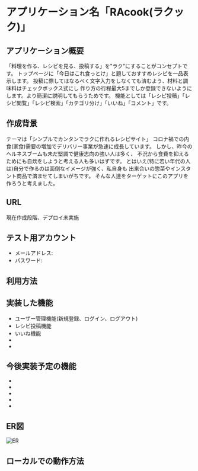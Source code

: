# アプリケーション名「RAcook(ラクック)」
## アプリケーション概要
「料理を作る、レシピを見る、投稿する」を"ラク"にすることがコンセプトです。
トップページに「今日はこれ食っとけ」と題しておすすめレシピを一品表示します。
投稿に際してはなるべく文字入力をしなくても済むよう、材料と調味料はチェックボックス式にし
作り方の行程最大5までしか登録できないようにします。より簡潔に説明してもらうためです。
機能としては「レシピ投稿」「レシピ閲覧」「レシピ検索」「カテゴリ分け」「いいね」「コメント」です。
## 作成背景
テーマは「シンプルでカンタンでラクに作れるレシピサイト」
コロナ禍での内食(家食)需要の増加でデリバリー事業が急速に成長しています。
しかし、昨今のヘルネスブームも未だ堅調で健康志向の強い人は多く、
不況から食費を抑えるためにも自炊をしようと考える人も多いはずです。
とはいえ(特に若い年代の人は)自分で作るのは面倒なイメージが強く、私自身も
出来合いの惣菜やインスタント商品で済ませてしまいがちです。
そんな人達をターゲットにこのアプリを作ろうと考えました。
## URL
現在作成段階、デプロイ未実施
## テスト用アカウント
- メールアドレス:
- パスワード:
## 利用方法

## 実装した機能
- ユーザー管理機能(新規登録、ログイン、ログアウト)
- レシピ投稿機能
- いいね機能
- 
- 
## 今後実装予定の機能
- 
- 
- 
- 
- 
## ER図
![ER](https://user-images.githubusercontent.com/74100398/110233192-b335bd00-7f65-11eb-8f13-297f5d8bb3d4.png)
## ローカルでの動作方法